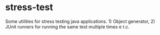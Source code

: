 stress-test
===========

Some utilities for stress testing java applications. 1) Object generator, 2) JUnit runners for running the same test multiple times e t.c.
